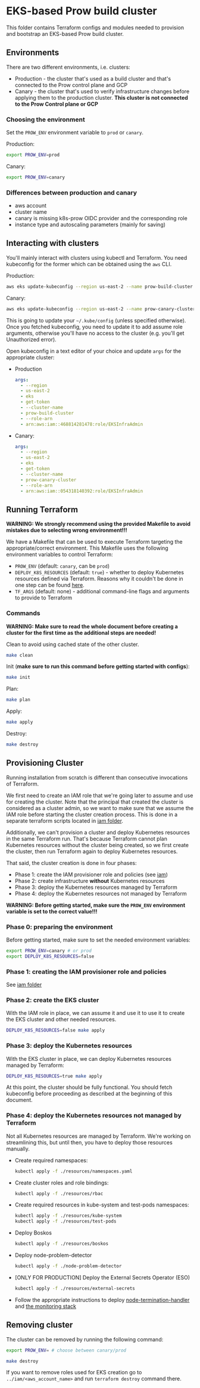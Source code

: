 # EKS-based Prow build cluster

This folder contains Terraform configs and modules needed to provision and
bootstrap an EKS-based Prow build cluster.

## Environments

There are two different environments, i.e. clusters:

* Production - the cluster that's used as a build cluster and that's connected
  to the Prow control plane and GCP
* Canary - the cluster that's used to verify infrastructure changes before
  applying them to the production cluster. **This cluster is not connected to
  the Prow Control plane or GCP**

### Choosing the environment

Set the `PROW_ENV` environment variable to `prod` or `canary`.

Production:

```bash
export PROW_ENV=prod
```

Canary:

```bash
export PROW_ENV=canary
```

### Differences between production and canary

* aws account
* cluster name
* canary is missing k8s-prow OIDC provider and the corresponding role
* instance type and autoscaling parameters (mainly for saving)

## Interacting with clusters

You'll mainly interact with clusters using kubectl and Terraform. You need
kubeconfig for the former which can be obtained using the `aws` CLI.

Production:

```bash
aws eks update-kubeconfig --region us-east-2 --name prow-build-cluster
```

Canary:

```bash
aws eks update-kubeconfig --region us-east-2 --name prow-canary-cluster
```

This is going to update your `~/.kube/config` (unless specified otherwise).
Once you fetched kubeconfig, you need to update it to add assume role arguments,
otherwise you'll have no access to the cluster (e.g. you'll get Unauthorized
error).

Open kubeconfig in a text editor of your choice and update `args` for the
appropriate cluster:

* Production
    ```yaml
    args:
      - --region
      - us-east-2
      - eks
      - get-token
      - --cluster-name
      - prow-build-cluster
      - --role-arn
      - arn:aws:iam::468814281478:role/EKSInfraAdmin
    ```
* Canary:
    ```yaml
    args:
      - --region
      - us-east-2
      - eks
      - get-token
      - --cluster-name
      - prow-canary-cluster
      - --role-arn
      - arn:aws:iam::054318140392:role/EKSInfraAdmin
    ```

## Running Terraform

**WARNING: We strongly recommend using the provided Makefile to avoid
mistakes due to selecting wrong environment!!!**

We have a Makefile that can be used to execute Terraform targeting the
appropriate/correct environment. This Makefile uses the following environment
variables to control Terraform:

* `PROW_ENV` (default: `canary`, can be `prod`)
* `DEPLOY_K8S_RESOURCES` (default: `true`) - whether to deploy Kubernetes
  resources defined via Terraform. Reasons why it couldn't be done in one step
  can be found [here](https://github.com/hashicorp/terraform-provider-kubernetes-alpha/issues/199#issuecomment-832614387).
* `TF_ARGS` (default: none) - additional command-line flags and arguments
  to provide to Terraform

### Commands

**WARNING: Make sure to read the whole document before creating a cluster
for the first time as the additional steps are needed!**

Clean to avoid using cached state of the other cluster.

```bash
make clean
```

Init (**make sure to run this command before getting started with configs**):

```bash
make init
```

Plan:

```bash
make plan
```

Apply:

```bash
make apply
```

Destroy:

```bash
make destroy
```

## Provisioning Cluster

Running installation from scratch is different than consecutive invocations of
Terraform.

We first need to create an IAM role that we're going later to assume and use
for creating the cluster. Note that the principal that created the cluster
is considered as a cluster admin, so we want to make sure that we assume
the IAM role before starting the cluster creation process. This is done in a
separate terraform scripts located in [iam folder](../iam/).

Additionally, we can't provision a cluster and deploy Kubernetes resources in
the same Terraform run. That's because Terraform cannot plan Kubernetes
resources without the cluster being created, so we first create the cluster,
then run Terraform again to deploy Kubernetes resources.

That said, the cluster creation is done in four phases:

- Phase 1: create the IAM provisioner role and policies (see [iam](../iam/))
- Phase 2: create infrastructure **without** Kubernetes resources
- Phase 3: deploy the Kubernetes resources managed by Terraform
- Phase 4: deploy the Kubernetes resources not managed by Terraform

**WARNING: Before getting started, make sure the `PROW_ENV` environment
variable is set to the correct value!!!**

### Phase 0: preparing the environment

Before getting started, make sure to set the needed environment variables:

```bash
export PROW_ENV=canary # or prod
export DEPLOY_K8S_RESOURCES=false
```

### Phase 1: creating the IAM provisioner role and policies

See [iam folder](../iam/)

### Phase 2: create the EKS cluster

With the IAM role in place, we can assume it and use it to use it to create the
EKS cluster and other needed resources.

```bash
DEPLOY_K8S_RESOURCES=false make apply
```

### Phase 3: deploy the Kubernetes resources

With the EKS cluster in place, we can deploy Kubernetes resources managed by
Terraform:

```bash
DEPLOY_K8S_RESOURCES=true make apply
```

At this point, the cluster should be fully functional. You should fetch
kubeconfig before proceeding as described at the beginning of this document.

### Phase 4: deploy the Kubernetes resources not managed by Terraform

Not all Kubernetes resources are managed by Terraform. We're working on
streamlining this, but until then, you have to deploy those resources manually.

- Create required namespaces:
    ```bash
    kubectl apply -f ./resources/namespaces.yaml
    ```
- Create cluster roles and role bindings:
    ```bash
    kubectl apply -f ./resources/rbac
    ```
- Create required resources in kube-system and test-pods namespaces:
    ```bash
    kubectl apply -f ./resources/kube-system
    kubectl apply -f ./resources/test-pods
    ```
- Deploy Boskos
    ```bash
    kubectl apply -f ./resources/boskos
    ```
- Deploy node-problem-detector
    ```bash
    kubectl apply -f ./node-problem-detector
    ```
- [ONLY FOR PRODUCTION] Deploy the External Secrets Operator (ESO)
    ```bash
    kubectl apply -f ./resources/external-secrets
    ```
- Follow the appropriate instructions to deploy
  [node-termination-handler](./resources/node-termination-handler/README.md)
  and [the monitoring stack](./resources/monitoring/README.md)

## Removing cluster

The cluster can be removed by running the following command:

```bash
export PROW_ENV= # choose between canary/prod

make destroy
```

If you want to remove roles used for EKS creation go to `../iam/<aws_account_name>` and run `terraform destroy` command there.

